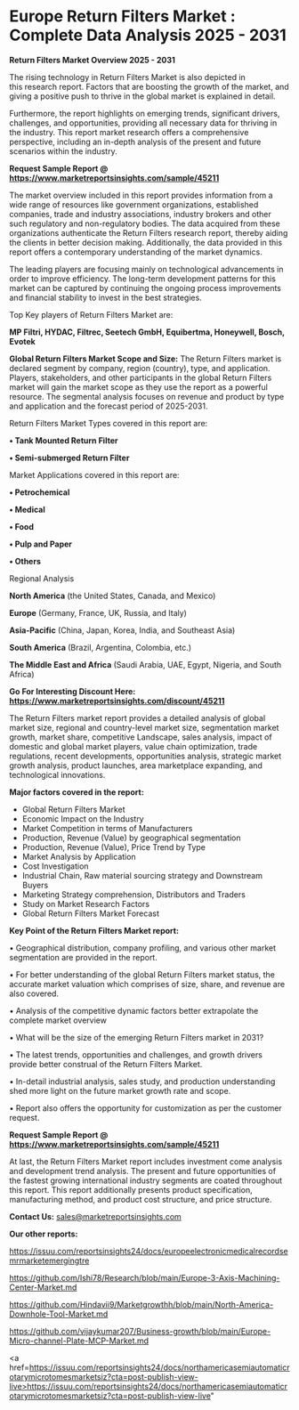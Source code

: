 # Europe Return Filters Market : Complete Data Analysis 2025 - 2031

<Strong> Return Filters Market Overview 2025 - 2031</strong>

The rising technology in Return Filters Market is also depicted in this research report. Factors that are boosting the growth of the market, and giving a positive push to thrive in the global market is explained in detail.

Furthermore, the report highlights on emerging trends, significant drivers, challenges, and opportunities, providing all necessary data for thriving in the industry. This report market research offers a comprehensive perspective, including an in-depth analysis of the present and future scenarios within the industry.

<strong>Request Sample Report @ <a href=https://www.marketreportsinsights.com/sample/45211>https://www.marketreportsinsights.com/sample/45211</a></strong>

The market overview included in this report provides information from a wide range of resources like government organizations, established companies, trade and industry associations, industry brokers and other such regulatory and non-regulatory bodies. The data acquired from these organizations authenticate the Return Filters research report, thereby aiding the clients in better decision making. Additionally, the data provided in this report offers a contemporary understanding of the market dynamics.

The leading players are focusing mainly on technological advancements in order to improve efficiency. The long-term development patterns for this market can be captured by continuing the ongoing process improvements and financial stability to invest in the best strategies.

Top Key players of Return Filters Market are:

<strong>MP Filtri, HYDAC, Filtrec, Seetech GmbH, Equibertma, Honeywell, Bosch, Evotek</strong>

<strong><b>Global Return Filters Market Scope and Size:</b></strong>
The Return Filters market is declared segment by company, region (country), type, and application. Players, stakeholders, and other participants in the global Return Filters market will gain the market scope as they use the report as a powerful resource. The segmental analysis focuses on revenue and product by type and application and the forecast period of 2025-2031.

Return Filters Market Types covered in this report are:

<strong>•  Tank Mounted Return Filter

•  Semi-submerged Return Filter</strong>

Market Applications covered in this report are:

<strong>•  Petrochemical

•  Medical

•  Food

•  Pulp and Paper

•  Others</strong> 

Regional Analysis

<strong>North America</strong> (the United States, Canada, and Mexico)

<strong>Europe</strong> (Germany, France, UK, Russia, and Italy)

<strong>Asia-Pacific</strong> (China, Japan, Korea, India, and Southeast Asia)

<strong>South America</strong> (Brazil, Argentina, Colombia, etc.)

<strong>The Middle East and Africa</strong> (Saudi Arabia, UAE, Egypt, Nigeria, and South Africa)

<strong>Go For Interesting Discount Here: <a href=https://www.marketreportsinsights.com/discount/45211>https://www.marketreportsinsights.com/discount/45211</a></strong>

The Return Filters market report provides a detailed analysis of global market size, regional and country-level market size, segmentation market growth, market share, competitive Landscape, sales analysis, impact of domestic and global market players, value chain optimization, trade regulations, recent developments, opportunities analysis, strategic market growth analysis, product launches, area marketplace expanding, and technological innovations.

<strong><b>Major factors covered in the report:</b></strong>
<ul>
  <li>Global Return Filters Market </li>
  <li>Economic Impact on the Industry</li>
  <li>Market Competition in terms of Manufacturers</li>
  <li>Production, Revenue (Value) by geographical segmentation</li>
  <li>Production, Revenue (Value), Price Trend by Type</li>
  <li>Market Analysis by Application</li>
  <li>Cost Investigation</li>
  <li>Industrial Chain, Raw material sourcing strategy and Downstream Buyers</li>
  <li>Marketing Strategy comprehension, Distributors and Traders</li>
  <li>Study on Market Research Factors</li>
  <li>Global Return Filters Market Forecast</li>
</ul>

<strong><b>Key Point of the Return Filters Market report:</b></strong>

• Geographical distribution, company profiling, and various other market segmentation are provided in the report.

• For better understanding of the global Return Filters market status, the accurate market valuation which comprises of size, share, and revenue are also covered.

• Analysis of the competitive dynamic factors better extrapolate the complete market overview

• What will be the size of the emerging Return Filters market in 2031?

• The latest trends, opportunities and challenges, and growth drivers provide better construal of the Return Filters Market.

• In-detail industrial analysis, sales study, and production understanding shed more light on the future market growth rate and scope.

• Report also offers the opportunity for customization as per the customer request.

<strong>Request Sample Report @ <a href=https://www.marketreportsinsights.com/sample/45211>https://www.marketreportsinsights.com/sample/45211</a></strong>

At last, the Return Filters Market report includes investment come analysis and development trend analysis. The present and future opportunities of the fastest growing international industry segments are coated throughout this report. This report additionally presents product specification, manufacturing method, and product cost structure, and price structure.

<strong>Contact Us:</strong>
sales@marketreportsinsights.com

<strong>Our other reports:</strong>

<a href=https://issuu.com/reportsinsights24/docs/europeelectronicmedicalrecordsemrmarketemergingtre>https://issuu.com/reportsinsights24/docs/europeelectronicmedicalrecordsemrmarketemergingtre</a>

<a href=https://github.com/Ishi78/Research/blob/main/Europe-3-Axis-Machining-Center-Market.md>https://github.com/Ishi78/Research/blob/main/Europe-3-Axis-Machining-Center-Market.md</a>

<a href=https://github.com/Hindavii9/Marketgrowthh/blob/main/North-America-Downhole-Tool-Market.md>https://github.com/Hindavii9/Marketgrowthh/blob/main/North-America-Downhole-Tool-Market.md</a>

<a href=https://github.com/vijaykumar207/Business-growth/blob/main/Europe-Micro-channel-Plate-MCP-Market.md>https://github.com/vijaykumar207/Business-growth/blob/main/Europe-Micro-channel-Plate-MCP-Market.md</a>

<a href=https://issuu.com/reportsinsights24/docs/northamericasemiautomaticrotarymicrotomesmarketsiz?cta=post-publish-view-live>https://issuu.com/reportsinsights24/docs/northamericasemiautomaticrotarymicrotomesmarketsiz?cta=post-publish-view-live</a>"
